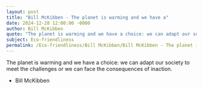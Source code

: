 ```yaml
---
layout: post
title: "Bill McKibben - The planet is warming and we have a"
date: 2024-12-28 12:00:00 -0000
author: Bill McKibben
quote: "The planet is warming and we have a choice: we can adapt our society to meet the challenges or we can face the consequences of inaction."
subject: Eco-friendliness
permalink: /Eco-friendliness/Bill McKibben/Bill McKibben - The planet is warming and we have a
---
```


The planet is warming and we have a choice: we can adapt our society to meet the challenges or we can face the consequences of inaction.

- Bill McKibben
